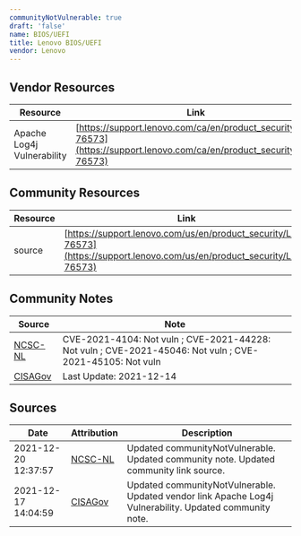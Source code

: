 ```yaml
---
communityNotVulnerable: true
draft: 'false'
name: BIOS/UEFI
title: Lenovo BIOS/UEFI
vendor: Lenovo
---
```


## Vendor Resources
| Resource | Link |
| --- | --- |
| Apache Log4j Vulnerability | [https://support.lenovo.com/ca/en/product_security/len-76573](https://support.lenovo.com/ca/en/product_security/len-76573) |

## Community Resources
| Resource | Link |
| --- | --- |
| source | [https://support.lenovo.com/us/en/product_security/LEN-76573](https://support.lenovo.com/us/en/product_security/LEN-76573) |

## Community Notes
| Source | Note |
| --- | --- |
| [NCSC-NL](https://github.com/NCSC-NL/log4shell/blob/main/software/README.md) | CVE-2021-4104: Not vuln ; CVE-2021-44228: Not vuln ; CVE-2021-45046: Not vuln ; CVE-2021-45105: Not vuln </ul> |
| [CISAGov](https://raw.githubusercontent.com/cisagov/log4j-affected-db/develop/README.md) | Last Update: 2021-12-14 |

## Sources
| Date | Attribution | Description |
| --- | --- | --- |
| 2021-12-20 12:37:57 | [NCSC-NL](https://github.com/NCSC-NL/log4shell/blob/main/software/README.md) | Updated communityNotVulnerable. Updated community note. Updated community link source.  |
| 2021-12-17 14:04:59 | [CISAGov](https://raw.githubusercontent.com/cisagov/log4j-affected-db/develop/README.md) | Updated communityNotVulnerable. Updated vendor link Apache Log4j Vulnerability. Updated community note.  |
